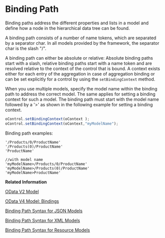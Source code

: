 <!-- loio2888af49635949eca14fa326d04833b9 -->

# Binding Path

Binding paths address the different properties and lists in a model and define how a node in the hierarchical data tree can be found.

A binding path consists of a number of name tokens, which are separated by a separator char. In all models provided by the framework, the separator char is the slash "/".

A binding path can either be absolute or relative: Absolute binding paths start with a slash, relative binding paths start with a name token and are resolved relative to the context of the control that is bound. A context exists either for each entry of the aggregation in case of aggregation binding or can be set explicitly for a control by using the `setBindingContext` method.

When you use multiple models, specify the model name within the binding path to address the correct model. The same applies for setting a binding context for such a model. The binding path must start with the model name followed by a '\>' as shown in the following example for setting a binding context.

```js
oControl.setBindingContext(oContext );
oControl.setBindingContext(oContext,"myModelName");
```

Binding path examples:

```
'/Products/0/ProductName'
'/Products(0)/ProductName'
'ProductName'

//with model name
'myModelName>/Products/0/ProductName'
'myModelName>/Products(0)/ProductName'
'myModelName>ProductName'
```

**Related Information**  


[OData V2 Model](odata-v2-model-6c47b2b.md#loio6c47b2b39db9404582994070ec3d57a2 "The OData V2 Model enables binding of controls to data from OData services.")

[OData V4 Model: Bindings](bindings-54e0ddf.md "Bindings connect OpenUI5 view elements to model data, allowing changes in the model to be reflected in the view element and vice versa.")

[Binding Path Syntax for JSON Models](json-model-96804e3.md#loiod52e364907f94a3caeb4f5e5ad0cf302 "The JSON model has a simple binding path syntax, because it consists of named objects, such as properties, arrays, or nested objects.")

[Binding Path Syntax for XML Models](xml-model-a53e71d.md#loiob8a2c24356c443228f7819d45697a2b8 "XML models differentiate between attributes and content. XML has no arrays and defines lists as multiple elements with the same name instead. This makes the binding path syntax for XML models more difficult than for JSON or OData models.")

[Binding Path Syntax for Resource Models](resource-model-91f122a.md#loiof05c6f2cf18241cbbb2b126989108765 "The binding path syntax for the resource model only contains a flat list of properties.")

